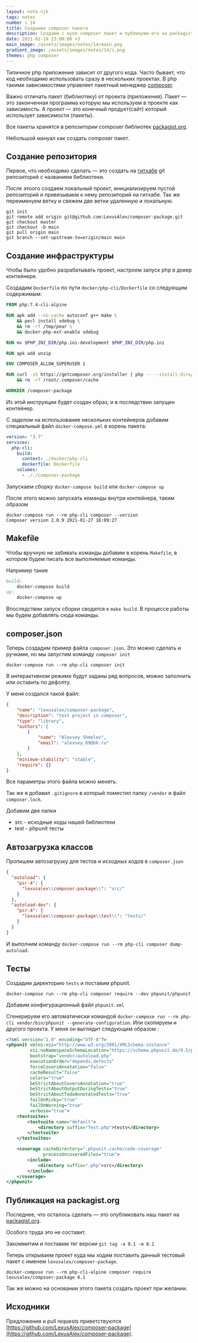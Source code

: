 ```yaml
---
layout: note.njk
tags: notes
number : 14
title: Создание composer пакета
description: Cоздаем с нуля composer пакет и публикуем его на packagist.org
date: 2021-02-19 23:00:00 +3
main_image: /assets/images/notes/14/main.png
gradient_image: /assets/images/notes/14/i.png
themes: php composer
---
```


Типичное php приложение зависит от другого кода. 
Часто бывает, что код необходимо использовать сразу в нескольких проектах. 
В php такими зависимостями управляет пакетный менеджер [composer](https://getcomposer.org/).

Важно отличать пакет (библиотеку) от проекта (приложения). Пакет — это законченная программа которую мы используем в проекте как зависимость. 
А проект — это конечный продукт(сайт) который использует зависимости (пакеты).

Все пакеты хранятся в репозитории composer библиотек [packagist.org](packagist.org).

Небольшой мануал как создать composer пакет.

## Создание репозитория

Первое, что необходимо сделать — это создать на [гитхабе](https://github.com) git репозиторий с названием библиотеки.

После этоого создаем локальный проект, инициализируем пустой репозиторий и привязываем к нему репозиторий на гитхабе.
Так же переименуем ветку и свяжем две ветки удаленную и локальную.

```shell
git init
git remote add origin git@github.com:LexusAlex/composer-package.git
git checkout master
git checkout -b main
git pull origin main
git branch --set-upstream-to=origin/main main
```

## Создание инфраструктуры

Чтобы было удобно разрабатывать проект, настроем запуск php в докер контейнере.

Создадим `Dockerfile` по пути `docker/php-cli/Dockerfile` со следующим содержимым:

```dockerfile
FROM php:7.4-cli-alpine

RUN apk add --no-cache autoconf g++ make \
    && pecl install xdebug \
    && rm -rf /tmp/pear \
    && docker-php-ext-enable xdebug

RUN mv $PHP_INI_DIR/php.ini-development $PHP_INI_DIR/php.ini

RUN apk add unzip

ENV COMPOSER_ALLOW_SUPERUSER 1

RUN curl -sS https://getcomposer.org/installer | php -- --install-dir=/bin --filename=composer --quiet \
    && rm -rf /root/.composer/cache

WORKDIR /composer-package
```
Из этой инструкции будет создан образ, и в последствии запущен контейнер.

С заделом на использование нескольких контейнеров добавим специальный файл `docker-compose.yml` в корень пакета:

```yaml
version: "3.7"
services:
  php-cli:
    build:
      context: ./docker/php-cli
      dockerfile: Dockerfile
    volumes:
      - ./:/composer-package
```

Запускаем сборку `docker-compose build` или `docker-compose up`

После этого можно запускать команды внутри контейнера, таким образом

```shell
docker-compose run --rm php-cli composer --version
Composer version 2.0.9 2021-01-27 16:09:27
```

## Makefile

Чтобы вручную не забивать команды добавим в корень `Makefile`, в котором будем писать все выполняемые команды.

Например такие

```makefile
build:
	docker-compose build
up:
	docker-compose up
```

Впоследствии запуск сборки сводится к `make build`. В процессе работы мы будем добавлять сюда команды.

## composer.json

Теперь создадим пример файла `composer.json`. Это можно сделать и ручками, но мы запустим команду `composer init`

```shell
docker-compose run --rm php-cli composer init
```

В интерактивном режиме будут заданы ряд вопросов, можно заполнить или оставить по дефолту.

У меня создался такой файл:

```json
{
    "name": "lexusalex/composer-package",
    "description": "test project in composer",
    "type": "library",
    "authors": [
        {
            "name": "Alexsey Shmelev",
            "email": "alexsey_89@bk.ru"
        }
    ],
    "minimum-stability": "stable",
    "require": {}
}
```

Все параметры этого файла можно менять.

Так же я добавил `.gitignore` в который поместил папку `/vendor` и файл `composer.lock`.

Добавим две папки

- src - исходные коды нашей библиотеки
- test - phpunit тесты

## Автозагрузка классов

Пропишем автозагрузку для тестов и исходных кодов в `composer.json`

```json
{
  "autoload": {
    "psr-4": {
      "lexusalex\\composer-package\\": "src/"
    }
  },
  "autoload-dev": {
    "psr-4": {
      "lexusalex\\composer-package\\test\\": "tests/"
    }
  }
}
```
И выполним команду  `docker-compose run --rm php-cli composer dump-autoload`.

## Тесты

Создадим директорию `tests` и поставим phpunit.

```shell
docker-compose run --rm php-cli composer require --dev phpunit/phpunit
```

Добавим конфигурационный файл `phpunit.xml`

Сгенерируем его автоматически командой `docker-compose run --rm php-cli vendor/bin/phpunit --generate-configuration`.
Или скопируем и другого проекта.
У меня он выглядит следующим образом :

```xml
<?xml version="1.0" encoding="UTF-8"?>
<phpunit xmlns:xsi="http://www.w3.org/2001/XMLSchema-instance"
         xsi:noNamespaceSchemaLocation="https://schema.phpunit.de/9.5/phpunit.xsd"
         bootstrap="vendor/autoload.php"
         executionOrder="depends,defects"
         forceCoversAnnotation="false"
         cacheResult="false"
         colors="true"
         beStrictAboutCoversAnnotation="true"
         beStrictAboutOutputDuringTests="true"
         beStrictAboutTodoAnnotatedTests="true"
         failOnRisky="true"
         failOnWarning="true"
         verbose="true">
    <testsuites>
        <testsuite name="default">
            <directory suffix="Test.php">tests</directory>
        </testsuite>
    </testsuites>

    <coverage cacheDirectory=".phpunit.cache/code-coverage"
              processUncoveredFiles="true">
        <include>
            <directory suffix=".php">src</directory>
        </include>
    </coverage>
</phpunit>
```

## Публикация на packagist.org

Последнее, что осталось сделать — это опубликовать наш пакет на [packagist.org](http://packagist.org).

Особого труда это не составит.

Закоммитим и поставим тег версии `git tag -a 0.1 -m 0.1`

Теперь открываем проект куда мы ходим поставить данный тестовый пакет с именем `lexusalex/composer-package`.

```shell
docker-compose run --rm php-cli-alpine composer require lexusalex/composer-package 0.1
```

Так же можно на основании этого пакета создать проект при желании.

## Исходники

Предложения и pull requests приветствуются [https://github.com/LexusAlex/composer-package](https://github.com/LexusAlex/composer-package).